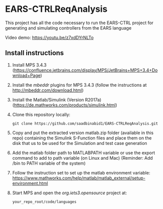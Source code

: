 # EARS-CTRLReqAnalysis

This project has all the code necessary to run the EARS-CTRL project for generating and simulating controllers from the EARS language 

Video demo: https://youtu.be/z7xdDYrNLTo


## Install instructions

1. Install MPS 3.4.3 (https://confluence.jetbrains.com/display/MPS/JetBrains+MPS+3.4+Download+Page)

2. Install the _mbeddr_ plugins for MPS 3.4.3 (follow the instructions at http://mbeddr.com/download.html)

3. Install the Matlab/Simulink (Version R2017a) (https://de.mathworks.com/products/simulink.html)

4. Clone this repository locally:

    `git clone https://github.com/saadbinabid1/EARS-CTRLReqAnalysis.git`

5. Copy and put the extracted version matlab.zip folder (available in this repo) containing the Simulink S-Function files and place them on the disk that us to be used for the Simulation and test case generation

6. Add the matlab folder path to MATLABPATH variable or use the export command to add to path variable (on Linux and Mac) (Reminder: Add <matlabroot>/bin to PATH variable of the system)

7. Follow the instruction set to set up the matlab environment variable: https://www.mathworks.com/help/matlab/matlab_external/setup-environment.html

8. Start MPS and open the _org.iets3.opensource_ project at:

    `your_repo_root/code/languages`

